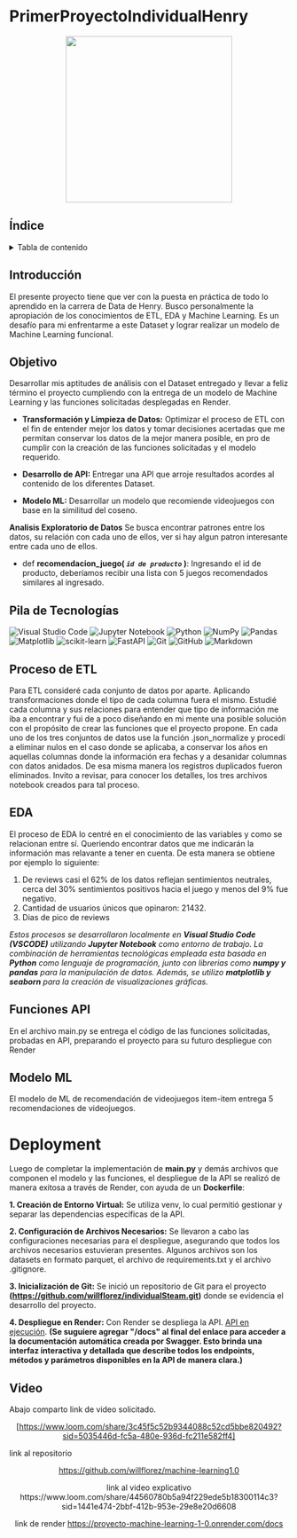 # PrimerProyectoIndividualHenry
<p align="center">
<img src="https://user-images.githubusercontent.com/67664604/217914153-1eb00e25-ac08-4dfa-aaf8-53c09038f082.png"  height=300>
</p>

## Índice 
<!-- TABLA DE CONTENIDO -->
<details>
  <summary>Tabla de contenido</summary>
  <ol>  
    <li><a href="#Introducción">Introducción</a></li>
    <li><a href="#Objetivo">Objetivo</a></li>
    <li><a href="#pila-de-tecnologías">Pila de Tecnologías</a></li>
    <li><a href="#ETL">ETL</a></li>
    <li><a href="#EDA">EDA</a></li>
    <li><a href="#funciones-api">Funciones API</a></li>
    <li><a href="#modelo-ml">Modelo ML</a></li>
    <li><a href="#Deployment">Deployment</a></li>
    <li><a href="#Video">Video</a></li>
  </ol>
</details>

## Introducción

El presente proyecto tiene que ver con la puesta en práctica de todo lo aprendido en la carrera de Data de Henry.
Busco personalmente la apropiación de los conocimientos de ETL, EDA y Machine Learning.
Es un desafío para mi enfrentarme a este Dataset y lograr realizar un modelo de Machine Learning funcional.
## Objetivo

Desarrollar mis aptitudes de análisis con el Dataset entregado y llevar a feliz término el proyecto cumpliendo con la entrega de un modelo de Machine Learning y las funciones solicitadas desplegadas en Render.

- **Transformación y Limpieza de Datos:** Optimizar el proceso de ETL con el fin de entender mejor los datos y tomar decisiones acertadas que me permitan conservar los datos de la mejor manera posible, en pro de cumplir con la creación de las funciones solicitadas y el modelo requerido.

- **Desarrollo de API:** Entregar una API que arroje resultados acordes al contenido de los diferentes Dataset.

- **Modelo ML:** Desarrollar un modelo que recomiende videojuegos con base en la similitud del coseno.

**Analisis Exploratorio de Datos** Se busca encontrar patrones entre los datos, su relación con cada uno de ellos, ver si hay algun patron interesante entre cada uno de ellos.

+ def **recomendacion_juego( *`id de producto`* )**:
    Ingresando el id de producto, deberíamos recibir una lista con 5 juegos recomendados similares al ingresado.

## Pila de Tecnologías

![Visual Studio Code](https://img.shields.io/badge/Visual%20Studio%20Code-0078d7.svg?style=for-the-badge&logo=visual-studio-code&logoColor=white)
![Jupyter Notebook](https://img.shields.io/badge/jupyter-%23FA0F00.svg?style=for-the-badge&logo=jupyter&logoColor=white)
![Python](https://img.shields.io/badge/python-3670A0?style=for-the-badge&logo=python&logoColor=ffdd54)
![NumPy](https://img.shields.io/badge/numpy-%23013243.svg?style=for-the-badge&logo=numpy&logoColor=white)
![Pandas](https://img.shields.io/badge/pandas-%23150458.svg?style=for-the-badge&logo=pandas&logoColor=white)
![Matplotlib](https://img.shields.io/badge/Matplotlib-%23ffffff.svg?style=for-the-badge&logo=Matplotlib&logoColor=black)
![scikit-learn](https://img.shields.io/badge/scikit--learn-%23F7931E.svg?style=for-the-badge&logo=scikit-learn&logoColor=white)
![FastAPI](https://img.shields.io/badge/FastAPI-005571?style=for-the-badge&logo=fastapi)
![Git](https://img.shields.io/badge/git-%23F05033.svg?style=for-the-badge&logo=git&logoColor=white)
![GitHub](https://img.shields.io/badge/github-%23121011.svg?style=for-the-badge&logo=github&logoColor=white)
![Markdown](https://img.shields.io/badge/markdown-%23000000.svg?style=for-the-badge&logo=markdown&logoColor=white)

## Proceso de ETL

Para ETL consideré cada conjunto de datos por aparte. Aplicando transformaciones donde el tipo de cada columna fuera el mismo. Estudié cada columna y sus relaciones para entender que tipo de información me iba a encontrar y fui de a poco diseñando en mi mente una posible solución con el propósito de crear las funciones que el proyecto propone. En cada uno de los tres conjuntos de datos use la función .json_normalize y procedí a eliminar nulos en el caso donde se aplicaba, a conservar los años en aquellas columnas donde la información era fechas y a desanidar columnas con datos anidados. De esa misma manera los registros duplicados fueron eliminados. Invito a revisar, para conocer los detalles, los tres archivos notebook creados para tal proceso.



## EDA

El proceso de EDA lo centré en el conocimiento de las variables y como se relacionan entre sí. Queriendo encontrar datos que me indicarán la información mas relavante a tener en cuenta. De esta manera se obtiene por ejemplo lo siguiente: 
1. De reviews casi el 62% de los datos reflejan sentimientos neutrales, cerca del 30% sentimientos positivos hacia el juego y menos del 9% fue negativo. 
2. Cantidad de usuarios únicos que opinaron: 21432.
3. Dias de pico de reviews

*Estos procesos se desarrollaron localmente en **Visual Studio Code (VSCODE)** utilizando **Jupyter Notebook** como entorno de trabajo. La combinación de herramientas tecnológicas empleada esta basada en **Python** como lenguaje de programación, junto con librerias  como **numpy y pandas** para la manipulación de datos. Además, se utilizo **matplotlib y seaborn** para la creación de visualizaciones gráficas.*

## Funciones API

En el archivo main.py se entrega el código de las funciones solicitadas, probadas en API, preparando el proyecto para su futuro despliegue con Render

## Modelo ML

El modelo de ML de recomendación de videojuegos item-item entrega 5 recomendaciones de videojuegos. 


# Deployment

Luego de completar la implementación de **main.py** y demás archivos que componen el modelo y las funciones, el despliegue de la API se realizó de manera exitosa a través de Render, con ayuda de un **Dockerfile**:

**1. Creación de Entorno Virtual:** Se utiliza venv, lo cual permitió gestionar y separar las dependencias específicas de la API.

**2. Configuración de Archivos Necesarios:** Se llevaron a cabo las configuraciones necesarias para el despliegue, asegurando que todos los archivos necesarios estuvieran presentes. Algunos archivos son los datasets en formato parquet, el archivo de requirements.txt y el archivo .gitignore. 

**3. Inicialización de Git:** Se inició un repositorio de Git para el proyecto **(https://github.com/willflorez/individualSteam.git)** donde se evidencia el desarrollo del proyecto.

**4. Despliegue en Render:** Con Render se despliega la API. [API en ejecución](https://individualsteam.onrender.com). **(Se suguiere agregar "/docs" al final del enlace para acceder a la documentación automática creada por Swagger. Esto brinda una interfaz interactiva y detallada que describe todos los endpoints, métodos y parámetros disponibles en la API de manera clara.)**

## Video

Abajo comparto link de video solicitado.

<div align="center">
  
[https://www.loom.com/share/3c45f5c52b9344088c52cd5bbe820492?sid=5035446d-fc5a-480e-936d-fc211e582ff4]
  
</div>










link al repositorio

<div align="center">

https://github.com/willflorez/machine-learning1.0


<div align="center">
link al video explicativo
https://www.loom.com/share/44560780b5a94f229ede5b18300114c3?sid=1441e474-2bbf-412b-953e-29e8e20d6608


link de render
https://proyecto-machine-learning-1-0.onrender.com/docs